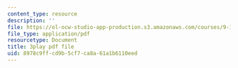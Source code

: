 ```yaml
---
content_type: resource
description: ''
file: https://ol-ocw-studio-app-production.s3.amazonaws.com/courses/9-14-brain-structure-and-its-origins-spring-2014/8978c9ffcd9b5cf7ca8a61a1b6110eed_555121.pdf
file_type: application/pdf
resourcetype: Document
title: 3play pdf file
uid: 8978c9ff-cd9b-5cf7-ca8a-61a1b6110eed
---
```

